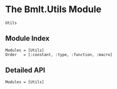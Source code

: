 # The Bmlt.Utils Module

```@docs
Utils

```
## Module Index

```@index
Modules = [Utils]
Order   = [:constant, :type, :function, :macro]
```
## Detailed API

```@autodocs
Modules = [Utils]
```
